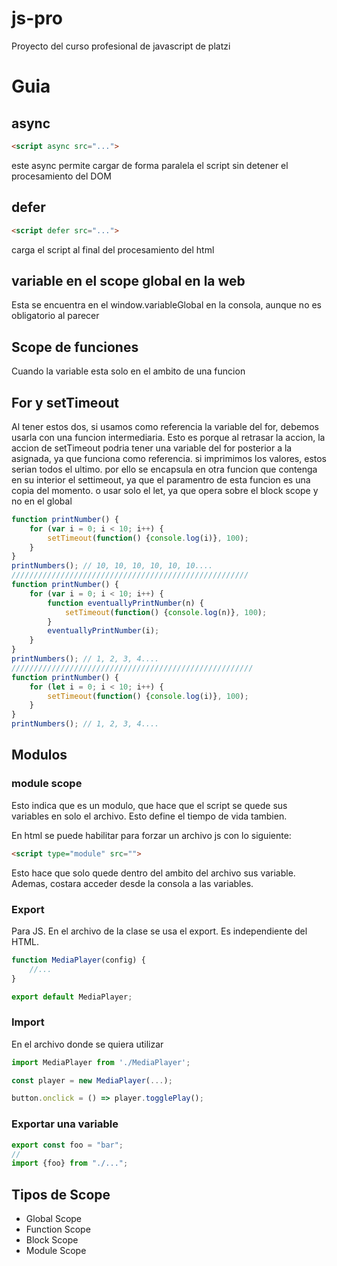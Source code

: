 # js-pro
 Proyecto del curso profesional de javascript de platzi

# Guia

## async
```html
<script async src="...">
```
este async permite cargar de forma paralela el script sin detener el procesamiento del DOM

## defer
```html
<script defer src="...">
```
carga el script al final del procesamiento del html

## variable en el scope global en la web
Esta se encuentra en el window.variableGlobal en la consola, aunque no es obligatorio al parecer

## Scope de funciones
Cuando la variable esta solo en el ambito de una funcion

## For y setTimeout
Al tener estos dos, si usamos como referencia la variable del for, debemos usarla con una funcion intermediaria. Esto es porque al retrasar la accion, la accion de setTimeout podria tener una variable del for posterior a la asignada, ya que funciona como referencia. si imprimimos los valores, estos serian todos el ultimo. por ello se encapsula en otra funcion que contenga en su interior el settimeout, ya que el paramentro de esta funcion es una copia del momento. o usar solo el let, ya que opera sobre el block scope y no en el global

```js
function printNumber() {
    for (var i = 0; i < 10; i++) {
        setTimeout(function() {console.log(i)}, 100);
    }
}
printNumbers(); // 10, 10, 10, 10, 10, 10....
/////////////////////////////////////////////////////
function printNumber() {
    for (var i = 0; i < 10; i++) {
        function eventuallyPrintNumber(n) {
            setTimeout(function() {console.log(n)}, 100);
        }
        eventuallyPrintNumber(i);
    }
}
printNumbers(); // 1, 2, 3, 4....
//////////////////////////////////////////////////////
function printNumber() {
    for (let i = 0; i < 10; i++) {
        setTimeout(function() {console.log(i)}, 100);
    }
}
printNumbers(); // 1, 2, 3, 4....
```


## Modulos
### module scope
Esto indica que es un modulo, que hace que el script se quede sus variables en solo el archivo. Esto define el tiempo de vida tambien.

En html se puede habilitar para forzar un archivo js con lo siguiente:
```html
<script type="module" src="">
```
Esto hace que solo quede dentro del ambito del archivo sus variable. Ademas, costara acceder desde la consola a las variables.

### Export
Para JS. En el archivo de la clase se usa el export. Es independiente del HTML.
```js
function MediaPlayer(config) {
    //...
}

export default MediaPlayer;
```

### Import
En el archivo donde se quiera utilizar
```js
import MediaPlayer from './MediaPlayer';

const player = new MediaPlayer(...);

button.onclick = () => player.togglePlay();
```

### Exportar una variable
```js
export const foo = "bar";
//
import {foo} from "./...";
```

## Tipos de Scope
- Global Scope
- Function Scope
- Block Scope
- Module Scope

